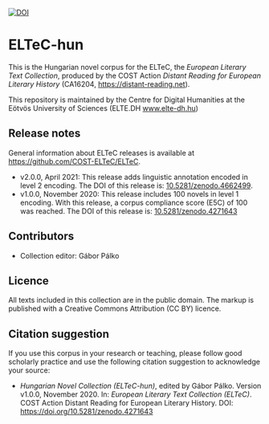 [![DOI](https://zenodo.org/badge/DOI/10.5281/zenodo.4271637.svg)](https://doi.org/10.5281/zenodo.42716375)

# ELTeC-hun

This is the Hungarian novel corpus for the ELTeC, the *European Literary Text Collection*, produced by the COST Action *Distant Reading for European Literary History* (CA16204, https://distant-reading.net). 

This repository is maintained by the Centre for Digital Humanities at the Eötvös University of Sciences (ELTE.DH  www.elte-dh.hu)

## Release notes

General information about ELTeC releases is available at https://github.com/COST-ELTeC/ELTeC. 

* v2.0.0, April 2021: This release adds linguistic annotation encoded in level 2 encoding. The DOI of this release is: [10.5281/zenodo.4662499](https://doi.org/10.5281/zenodo.4662499). 
* v1.0.0, November 2020: This release includes 100 novels in level 1 encoding. With this release, a corpus compliance score (E5C) of 100 was reached. The DOI of this release is: [10.5281/zenodo.4271643](https://doi.org/10.5281/zenodo.4271643)

## Contributors

* Collection editor: Gábor Pálko

## Licence

All texts included in this collection are in the public domain. The markup is published with a Creative Commons Attribution (CC BY) licence. 

## Citation suggestion

If you use this corpus in your research or teaching, please follow good scholarly practice and use the following citation suggestion to acknowledge your source:

* *Hungarian Novel Collection (ELTeC-hun)*, edited by Gábor Pálko. Version v1.0.0, November 2020. In: *European Literary Text Collection (ELTeC)*. COST Action Distant Reading for European Literary History. DOI: https://doi.org/10.5281/zenodo.4271643
